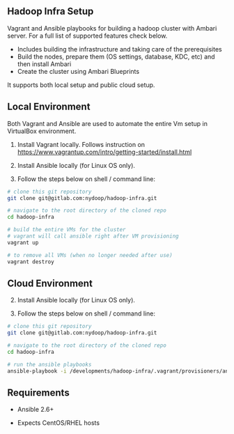 ## Hadoop Infra Setup

Vagrant and Ansible playbooks for building a hadoop cluster with Ambari server.
For a full list of supported features check below.

- Includes building the infrastructure and taking care of the prerequisites
- Build the nodes, prepare them (OS settings, database, KDC, etc) and then install Ambari
- Create the cluster using Ambari Blueprints

It supports both local setup and public cloud setup.

Local Environment
------------------

Both Vagrant and Ansible are used to automate the entire Vm setup in VirtualBox environment.


1. Install Vagrant locally. Follows instruction on https://www.vagrantup.com/intro/getting-started/install.html

2. Install Ansible locally (for Linux OS only).

3. Follow the steps below on shell / command line:

```sh
# clone this git repository
git clone git@gitlab.com:nydoop/hadoop-infra.git

# navigate to the root directory of the cloned repo
cd hadoop-infra

# build the entire VMs for the cluster
# vagrant will call ansible right after VM provisioning
vagrant up

# to remove all VMs (when no longer needed after use)
vagrant destroy

```

Cloud Environment
------------------

2. Install Ansible locally (for Linux OS only).

3. Follow the steps below on shell / command line:

```sh
# clone this git repository
git clone git@gitlab.com:nydoop/hadoop-infra.git

# navigate to the root directory of the cloned repo
cd hadoop-infra

# run the ansible playbooks
ansible-playbook -i /developments/hadoop-infra/.vagrant/provisioners/ansible/inventory/vagrant_ansible_inventory provisioning/base_node.yaml

```

Requirements
-------------

- Ansible 2.6+

- Expects CentOS/RHEL hosts

